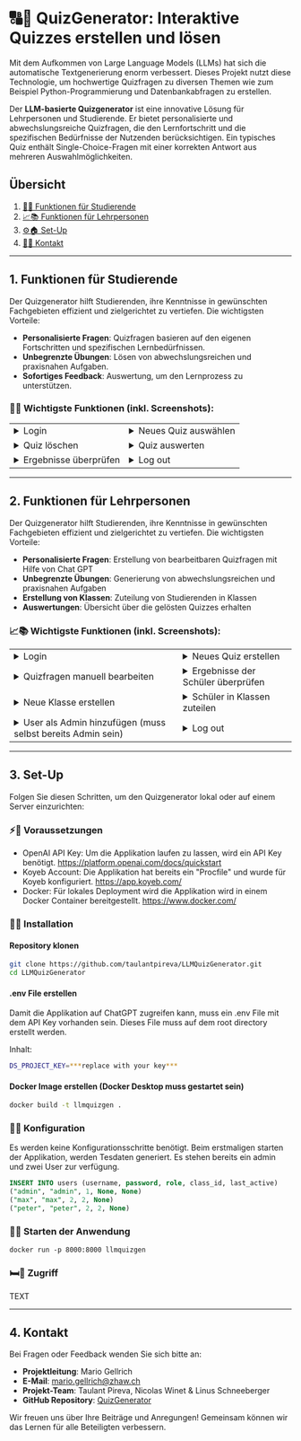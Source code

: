 # 🔠🎨 QuizGenerator: Interaktive Quizzes erstellen und lösen

Mit dem Aufkommen von Large Language Models (LLMs) hat sich die automatische Textgenerierung enorm verbessert. Dieses Projekt nutzt diese Technologie, um hochwertige Quizfragen zu diversen Themen wie zum Beispiel Python-Programmierung und Datenbankabfragen zu erstellen.

Der **LLM-basierte Quizgenerator** ist eine innovative Lösung für Lehrpersonen und Studierende. Er bietet personalisierte und abwechslungsreiche Quizfragen, die den Lernfortschritt und die spezifischen Bedürfnisse der Nutzenden berücksichtigen. Ein typisches Quiz enthält Single-Choice-Fragen mit einer korrekten Antwort aus mehreren Auswahlmöglichkeiten.

## Übersicht

1. [🔧💡 Funktionen für Studierende](#1-funktionen-für-studierende)
2. [📈📚 Funktionen für Lehrpersonen](#2-funktionen-für-lehrpersonen)
3. [⚙️🏠 Set-Up](#3-set-up)
4. [📢💬 Kontakt](#4-kontakt)

---

## 1. Funktionen für Studierende

Der Quizgenerator hilft Studierenden, ihre Kenntnisse in gewünschten Fachgebieten effizient und zielgerichtet zu vertiefen. Die wichtigsten Vorteile:

- **Personalisierte Fragen**: Quizfragen basieren auf den eigenen Fortschritten und spezifischen Lernbedürfnissen.
- **Unbegrenzte Übungen**: Lösen von abwechslungsreichen und praxisnahen Aufgaben.
- **Sofortiges Feedback**: Auswertung, um den Lernprozess zu unterstützen.

### 🔧💡 Wichtigste Funktionen (inkl. Screenshots):

  <table>
    <tr>
      <td>
        <details>
          <summary>Login</summary>
          <img width="402" alt="Bildschirmfoto 2025-01-09 um 22 37 05" src="https://github.com/user-attachments/assets/7bece467-a81a-4680-918d-279691c2af8e" />
        </details>
      </td>
      <td>
        <details>
          <summary>Neues Quiz auswählen</summary>
          <img width="402" alt="Bildschirmfoto 2025-01-09 um 22 37 05" src="https://github.com/user-attachments/assets/7bece467-a81a-4680-918d-279691c2af8e" />
        </details>
      </td>
    </tr>
    <tr>
      <td>
        <details>
          <summary>Quiz löschen</summary>
          <img width="402" alt="Bildschirmfoto 2025-01-09 um 22 37 05" src="https://github.com/user-attachments/assets/7bece467-a81a-4680-918d-279691c2af8e" />
        </details>
      </td>
      <td>
        <details>
          <summary>Quiz auswerten</summary>
          <img width="402" alt="Bildschirmfoto 2025-01-09 um 22 37 05" src="https://github.com/user-attachments/assets/7bece467-a81a-4680-918d-279691c2af8e" />
        </details>
      </td>
    </tr>
    <tr>
      <td>
        <details>
          <summary>Ergebnisse überprüfen</summary>
          <img width="402" alt="Bildschirmfoto 2025-01-09 um 22 37 05" src="https://github.com/user-attachments/assets/7bece467-a81a-4680-918d-279691c2af8e" />
        </details>
      </td>
      <td>
        <details>
          <summary>Log out</summary>
          <img width="402" alt="Bildschirmfoto 2025-01-09 um 22 37 05" src="https://github.com/user-attachments/assets/7bece467-a81a-4680-918d-279691c2af8e" />
        </details>
      </td>
    </tr>
  </table>

---

## 2. Funktionen für Lehrpersonen

Der Quizgenerator hilft Studierenden, ihre Kenntnisse in gewünschten Fachgebieten effizient und zielgerichtet zu vertiefen. Die wichtigsten Vorteile:

- **Personalisierte Fragen**: Erstellung von bearbeitbaren Quizfragen mit Hilfe von Chat GPT
- **Unbegrenzte Übungen**: Generierung von abwechslungsreichen und praxisnahen Aufgaben
- **Erstellung von Klassen**: Zuteilung von Studierenden in Klassen
- **Auswertungen**: Übersicht über die gelösten Quizzes erhalten

### 📈📚 Wichtigste Funktionen (inkl. Screenshots):

  <table>
    <tr>
      <td>
        <details>
          <summary>Login</summary>
          <img width="402" alt="Bildschirmfoto 2025-01-09 um 22 37 05" src="https://github.com/user-attachments/assets/7bece467-a81a-4680-918d-279691c2af8e" />
          <summary>Schritt 1</summary>
          <img width="402" alt="Bildschirmfoto 2025-01-09 um 22 37 05" src="https://github.com/user-attachments/assets/7bece467-a81a-4680-918d-279691c2af8e" />
          <summary>Schritt 2</summary>
          <img width="402" alt="Bildschirmfoto 2025-01-09 um 22 37 05" src="https://github.com/user-attachments/assets/7bece467-a81a-4680-918d-279691c2af8e" />
        </details>
      </td>
      <td>
        <details>
          <summary>Neues Quiz erstellen</summary>
          <img width="402" alt="Bildschirmfoto 2025-01-09 um 22 37 05" src="https://github.com/user-attachments/assets/7bece467-a81a-4680-918d-279691c2af8e" />
          <summary>Step 2:</summary>
          <img width="402" alt="Bildschirmfoto 2025-01-09 um 22 37 05" src="https://github.com/user-attachments/assets/7bece467-a81a-4680-918d-279691c2af8e" />
          <summary>Step 3:</summary>
          <img width="402" alt="Bildschirmfoto 2025-01-09 um 22 37 05" src="https://github.com/user-attachments/assets/7bece467-a81a-4680-918d-279691c2af8e" />
        </details>
      </td>
    </tr>
    <tr>
      <td>
        <details>
          <summary>Quizfragen manuell bearbeiten</summary>
          <img width="402" alt="Bildschirmfoto 2025-01-09 um 22 37 05" src="https://github.com/user-attachments/assets/7bece467-a81a-4680-918d-279691c2af8e" />
        </details>
      </td>
      <td>
        <details>
          <summary>Ergebnisse der Schüler überprüfen</summary>
          <img width="402" alt="Bildschirmfoto 2025-01-09 um 22 37 05" src="https://github.com/user-attachments/assets/7bece467-a81a-4680-918d-279691c2af8e" />
        </details>
      </td>
    </tr>
    <tr>
      <td>
        <details>
          <summary>Neue Klasse erstellen</summary>
          <img width="402" alt="Bildschirmfoto 2025-01-09 um 22 37 05" src="https://github.com/user-attachments/assets/7bece467-a81a-4680-918d-279691c2af8e" />
        </details>
      </td>
      <td>
        <details>
          <summary>Schüler in Klassen zuteilen</summary>
          <img width="402" alt="Bildschirmfoto 2025-01-09 um 22 37 05" src="https://github.com/user-attachments/assets/7bece467-a81a-4680-918d-279691c2af8e" />
        </details>
      </td>
    </tr>
    <tr>
      <td>
        <details>
          <summary>User als Admin hinzufügen (muss selbst bereits Admin sein)</summary>
          <img width="402" alt="Bildschirmfoto 2025-01-09 um 22 37 05" src="https://github.com/user-attachments/assets/7bece467-a81a-4680-918d-279691c2af8e" />
        </details>
      </td>
      <td>
        <details>
          <summary>Log out</summary>
          <img width="402" alt="Bildschirmfoto 2025-01-09 um 22 37 05" src="https://github.com/user-attachments/assets/7bece467-a81a-4680-918d-279691c2af8e" />
        </details>
      </td>
    </tr>
  </table>

---

## 3. Set-Up

Folgen Sie diesen Schritten, um den Quizgenerator lokal oder auf einem Server einzurichten:

### ⚡️🔋 Voraussetzungen
- OpenAI API Key: Um die Applikation laufen zu lassen, wird ein API Key benötigt. https://platform.openai.com/docs/quickstart
- Koyeb Account: Die Applikation hat bereits ein "Procfile" und wurde für Koyeb konfiguriert. https://app.koyeb.com/
- Docker: Für lokales Deployment wird die Applikation wird in einem Docker Container bereitgestellt. https://www.docker.com/

### 🔢📝 Installation
#### Repository klonen
```bash
git clone https://github.com/taulantpireva/LLMQuizGenerator.git
cd LLMQuizGenerator
```
#### .env File erstellen
Damit die Applikation auf ChatGPT zugreifen kann, muss ein .env File mit dem API Key vorhanden sein. Dieses File muss auf dem root directory erstellt werden.

Inhalt:
```bash
DS_PROJECT_KEY=***replace with your key***
```
#### Docker Image erstellen (Docker Desktop muss gestartet sein)
```bash
docker build -t llmquizgen .
```
### 🔐🌐 Konfiguration
Es werden keine Konfigurationsschritte benötigt. Beim erstmaligen starten der Applikation, werden Tesdaten generiert.
Es stehen bereits ein admin und zwei User zur verfügung.
```sql
INSERT INTO users (username, password, role, class_id, last_active)
("admin", "admin", 1, None, None)
("max", "max", 2, 2, None)
("peter", "peter", 2, 2, None)
```


### 🌟🚀 Starten der Anwendung

```
docker run -p 8000:8000 llmquizgen
```

### 🛏️🔗 Zugriff

TEXT

---

## 4. Kontakt

Bei Fragen oder Feedback wenden Sie sich bitte an:

- **Projektleitung**: Mario Gellrich
- **E-Mail**: mario.gellrich@zhaw.ch
- **Projekt-Team**: Taulant Pireva, Nicolas Winet & Linus Schneeberger
- **GitHub Repository**: [QuizGenerator](https://github.com/taulantpireva/LLMQuizGenerator)

Wir freuen uns über Ihre Beiträge und Anregungen! Gemeinsam können wir das Lernen für alle Beteiligten verbessern.
